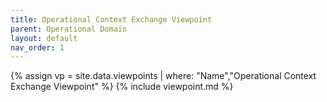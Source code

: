 ```yaml
---
title: Operational Context Exchange Viewpoint
parent: Operational Domain
layout: default
nav_order: 1
---
```

{% assign vp = site.data.viewpoints | where: "Name","Operational Context Exchange Viewpoint" %}
{% include viewpoint.md %}